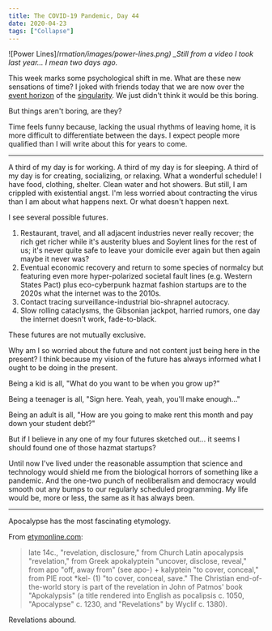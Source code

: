 ```yaml
---
title: The COVID-19 Pandemic, Day 44
date: 2020-04-23
tags: ["Collapse"]
---
```


![Power Lines]/rm*ation/images/power-lines.png)
\_Still from a video I took last year... I mean two days ago.*

<!--x-->

This week marks some psychological shift in me. What are these new sensations of time? I joked with friends today that we are now over the [event horizon](https://en.wikipedia.org/wiki/Event_horizon) of the [singularity](https://en.wikipedia.org/wiki/Technological_singularity). We just didn't think it would be this boring.

But things aren't boring, are they?

Time feels funny because, lacking the usual rhythms of leaving home, it is more difficult to differentiate between the days. I expect people more qualified than I will write about this for years to come.

---

A third of my day is for working. A third of my day is for sleeping. A third of my day is for creating, socializing, or relaxing. What a wonderful schedule! I have food, clothing, shelter. Clean water and hot showers. But still, I am crippled with existential angst. I'm less worried about contracting the virus than I am about what happens next. Or what doesn't happen next.

I see several possible futures.

1. Restaurant, travel, and all adjacent industries never really recover; the rich get richer while it's austerity blues and Soylent lines for the rest of us; it's never quite safe to leave your domicile ever again but then again maybe it never was?
2. Eventual economic recovery and return to some species of normalcy but featuring even more hyper-polarized societal fault lines (e.g. Western States Pact) plus eco-cyberpunk hazmat fashion startups are to the 2020s what the internet was to the 2010s.
3. Contact tracing surveillance-industrial bio-shrapnel autocracy.
4. Slow rolling cataclysms, the Gibsonian jackpot, harried rumors, one day the internet doesn't work, fade-to-black.

These futures are not mutually exclusive.

Why am I so worried about the future and not content just being here in the present? I think because my vision of the future has always informed what I ought to be doing in the present.

Being a kid is all, "What do you want to be when you grow up?"

Being a teenager is all, "Sign here. Yeah, yeah, you'll make enough..."

Being an adult is all, "How are you going to make rent this month and pay down your student debt?"

But if I believe in any one of my four futures sketched out... it seems I should found one of those hazmat startups?

Until now I've lived under the reasonable assumption that science and technology would shield me from the biological horrors of something like a pandemic. And the one-two punch of neoliberalism and democracy would smooth out any bumps to our regularly scheduled programming. My life would be, more or less, the same as it has always been.

---

Apocalypse has the most fascinating etymology.

From [etymonline.com](https://www.etymonline.com/word/apocalypse):

> late 14c., "revelation, disclosure," from Church Latin apocalypsis "revelation," from Greek apokalyptein "uncover, disclose, reveal," from apo "off, away from" (see apo-) + kalyptein "to cover, conceal," from PIE root \*kel- (1) "to cover, conceal, save." The Christian end-of-the-world story is part of the revelation in John of Patmos' book "Apokalypsis" (a title rendered into English as pocalipsis c. 1050, "Apocalypse" c. 1230, and "Revelations" by Wyclif c. 1380).

Revelations abound.

